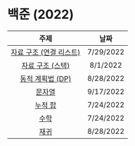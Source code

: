 # 백준 (2022)
|주제|날짜|
|:---:|:---:|
|[자료 구조 (연결 리스트)](./Data-Structure/Linked-List/README.md)|7/29/2022|
|[자료 구조 (스택)](./Data-Structure/Stack/README.md)|8/1/2022|
|[동적 계획법 (DP)](./DP/README.md)|8/28/2022|
|[문자열](./String/README.md)|9/17/2022|
|[누적 합](./Prefix-Sum/README.md)|7/24/2022|
|[수학](./Mathematics/README.md)|7/24/2022|
|[재귀](./Recursion/README.md)|8/28/2022|